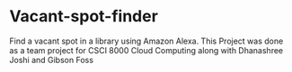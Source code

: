 # Vacant-spot-finder
Find a vacant spot in a library using Amazon Alexa.
This Project was done as a team project for CSCI 8000 Cloud Computing along with Dhanashree Joshi and Gibson Foss
